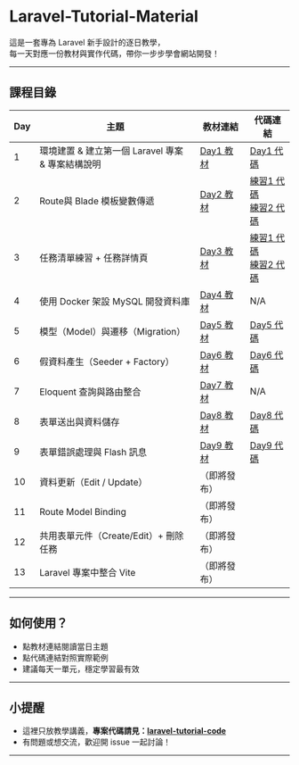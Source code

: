 # Laravel-Tutorial-Material

這是一套專為 Laravel 新手設計的逐日教學，  
每一天對應一份教材與實作代碼，帶你一步步學會網站開發！

---

## 課程目錄

| Day | 主題                                             | 教材連結                          | 代碼連結             |
|-----|--------------------------------------------------|-----------------------------------|----------------------|
| 1   | 環境建置 & 建立第一個 Laravel 專案 & 專案結構說明 | [Day1 教材](https://github.com/celia-liao/Laravel-Tutorial-Material/tree/master/Day1)     | [Day1 代碼](https://github.com/celia-liao/Laravel-Tutorial-Code/commit/a7179203e783ed282f28db4cc21f73f7f9d07a60) |
| 2   | Route與 Blade 模板變數傳遞          | [Day2 教材](https://github.com/celia-liao/Laravel-Tutorial-Material/tree/master/Day2)                      |  [練習1 代碼](https://github.com/celia-liao/Laravel-Tutorial-Code/commit/6c7890568025551a16d431ef268655496b5146b2)<br>[練習2 代碼](https://github.com/celia-liao/Laravel-Tutorial-Code/commit/76a9cd8cce54d56c7bc68f28cfe8265875a74856)                    |
| 3   | 任務清單練習 + 任務詳情頁                         | [Day3 教材](https://github.com/celia-liao/Laravel-Tutorial-Material/tree/master/Day3)                      |      [練習1 代碼](https://github.com/celia-liao/Laravel-Tutorial-Code/commit/e9e916692201fa609bfef6b5d4e608c2c5e641b5)<br>[練習2 代碼](https://github.com/celia-liao/Laravel-Tutorial-Code/commit/61bbada47b111a9624ac6d6e1f7ebf072e2b8b27)                 |
| 4   | 使用 Docker 架設 MySQL 開發資料庫                 | [Day4 教材](https://github.com/celia-liao/Laravel-Tutorial-Material/tree/master/Day4)                       |        N/A              |
| 5   | 模型（Model）與遷移（Migration）                  |  [Day5 教材](https://github.com/celia-liao/Laravel-Tutorial-Material/tree/master/Day5)                    |      [Day5 代碼](https://github.com/celia-liao/Laravel-Tutorial-Code/commit/e3f2a87c94f8bf43bf94c07b3608a15bcd4a49e3)                |
| 6   | 假資料產生（Seeder + Factory）                    |  [Day6 教材](https://github.com/celia-liao/Laravel-Tutorial-Material/tree/master/Day6)                      |    [Day6 代碼](https://github.com/celia-liao/Laravel-Tutorial-Code/commit/829c2261a1ec6ae5c5cabdb913ac0a0b7a233865)                  |
| 7   | Eloquent 查詢與路由整合                           |  [Day7 教材](https://github.com/celia-liao/Laravel-Tutorial-Material/tree/master/Day7)                      |  N/A                    |
| 8   | 表單送出與資料儲存                                |   [Day8 教材](https://github.com/celia-liao/Laravel-Tutorial-Material/tree/master/Day8)                      |   [Day8 代碼](https://github.com/celia-liao/Laravel-Tutorial-Code/commit/c33fd62e63c9ef4296b7c713d4b14bbb9c2892e6)                   |
| 9   | 表單錯誤處理與 Flash 訊息                         | [Day9 教材](https://github.com/celia-liao/Laravel-Tutorial-Material/tree/master/Day9)                      | [Day9 代碼](https://github.com/celia-liao/Laravel-Tutorial-Code/commit/5e71f8e4d2f3c00806d5d022c1e9fac6b364335d)                      |
| 10  | 資料更新（Edit / Update）                         | （即將發布）                      |                      |
| 11  | Route Model Binding                              | （即將發布）                      |                      |
| 12  | 共用表單元件（Create/Edit）+ 刪除任務             | （即將發布）                      |                      |
| 13  | Laravel 專案中整合 Vite                           | （即將發布）                      |                      |

---

## 如何使用？

- 點教材連結閱讀當日主題
- 點代碼連結對照實際範例
- 建議每天一單元，穩定學習最有效

---

## 小提醒

- 這裡只放教學講義，**專案代碼請見：[laravel-tutorial-code](https://github.com/celia-liao/Laravel-Tutorial-Code/tree/master/task-list)**
- 有問題或想交流，歡迎開 issue 一起討論！

---

